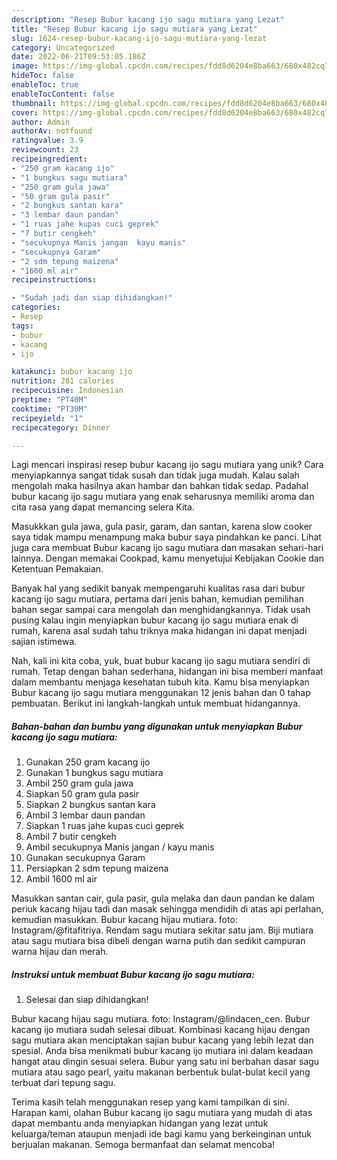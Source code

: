 ```yaml
---
description: "Resep Bubur kacang ijo sagu mutiara yang Lezat"
title: "Resep Bubur kacang ijo sagu mutiara yang Lezat"
slug: 1624-resep-bubur-kacang-ijo-sagu-mutiara-yang-lezat
category: Uncategorized
date: 2022-06-21T09:53:05.186Z
image: https://img-global.cpcdn.com/recipes/fdd8d6204e8ba663/680x482cq70/bubur-kacang-ijo-sagu-mutiara-foto-resep-utama.jpg
hideToc: false
enableToc: true
enableTocContent: false
thumbnail: https://img-global.cpcdn.com/recipes/fdd8d6204e8ba663/680x482cq70/bubur-kacang-ijo-sagu-mutiara-foto-resep-utama.jpg
cover: https://img-global.cpcdn.com/recipes/fdd8d6204e8ba663/680x482cq70/bubur-kacang-ijo-sagu-mutiara-foto-resep-utama.jpg
author: Admin
authorAv: notfound
ratingvalue: 3.9
reviewcount: 23
recipeingredient:
- "250 gram kacang ijo"
- "1 bungkus sagu mutiara"
- "250 gram gula jawa"
- "50 gram gula pasir"
- "2 bungkus santan kara"
- "3 lembar daun pandan"
- "1 ruas jahe kupas cuci geprek"
- "7 butir cengkeh"
- "secukupnya Manis jangan  kayu manis"
- "secukupnya Garam"
- "2 sdm tepung maizena"
- "1600 ml air"
recipeinstructions:

- "Sudah jadi dan siap dihidangkan!"
categories:
- Resep
tags:
- bubur
- kacang
- ijo

katakunci: bubur kacang ijo 
nutrition: 281 calories
recipecuisine: Indonesian
preptime: "PT40M"
cooktime: "PT30M"
recipeyield: "1"
recipecategory: Dinner

---
```





Lagi mencari inspirasi resep bubur kacang ijo sagu mutiara yang unik? Cara menyiapkannya sangat tidak susah dan tidak juga mudah. Kalau salah mengolah maka hasilnya akan hambar dan bahkan tidak sedap. Padahal bubur kacang ijo sagu mutiara yang enak seharusnya memiliki aroma dan cita rasa yang dapat memancing selera Kita.





Masukkkan gula jawa, gula pasir, garam, dan santan, karena slow cooker saya tidak mampu menampung maka bubur saya pindahkan ke panci. Lihat juga cara membuat Bubur kacang ijo sagu mutiara dan masakan sehari-hari lainnya. Dengan memakai Cookpad, kamu menyetujui Kebijakan Cookie dan Ketentuan Pemakaian.

Banyak hal yang sedikit banyak mempengaruhi kualitas rasa dari bubur kacang ijo sagu mutiara, pertama dari jenis bahan, kemudian pemilihan bahan segar sampai cara mengolah dan menghidangkannya. Tidak usah pusing kalau ingin menyiapkan bubur kacang ijo sagu mutiara enak di rumah, karena asal sudah tahu triknya maka hidangan ini dapat menjadi sajian istimewa.






Nah, kali ini kita coba, yuk, buat bubur kacang ijo sagu mutiara sendiri di rumah. Tetap dengan bahan sederhana, hidangan ini bisa memberi manfaat dalam membantu menjaga kesehatan tubuh kita. Kamu bisa menyiapkan Bubur kacang ijo sagu mutiara menggunakan 12 jenis bahan dan 0 tahap pembuatan. Berikut ini langkah-langkah untuk membuat hidangannya.

<!--inarticleads1-->

##### Bahan-bahan dan bumbu yang digunakan untuk menyiapkan Bubur kacang ijo sagu mutiara:

1. Gunakan 250 gram kacang ijo
1. Gunakan 1 bungkus sagu mutiara
1. Ambil 250 gram gula jawa
1. Siapkan 50 gram gula pasir
1. Siapkan 2 bungkus santan kara
1. Ambil 3 lembar daun pandan
1. Siapkan 1 ruas jahe kupas cuci geprek
1. Ambil 7 butir cengkeh
1. Ambil secukupnya Manis jangan / kayu manis
1. Gunakan secukupnya Garam
1. Persiapkan 2 sdm tepung maizena
1. Ambil 1600 ml air


Masukkan santan cair, gula pasir, gula melaka dan daun pandan ke dalam periuk kacang hijau tadi dan masak sehingga mendidih di atas api perlahan, kemudian masukkan. Bubur kacang hijau mutiara. foto: Instagram/@fitafitriya. Rendam sagu mutiara sekitar satu jam. Biji mutiara atau sagu mutiara bisa dibeli dengan warna putih dan sedikit campuran warna hijau dan merah. 

<!--inarticleads2-->

##### Instruksi untuk membuat Bubur kacang ijo sagu mutiara:


1. Selesai dan siap dihidangkan!

Bubur kacang hijau sagu mutiara. foto: Instagram/@lindacen_cen. Bubur kacang ijo mutiara sudah selesai dibuat. Kombinasi kacang hijau dengan sagu mutiara akan menciptakan sajian bubur kacang yang lebih lezat dan spesial. Anda bisa menikmati bubur kacang ijo mutiara ini dalam keadaan hangat atau dingin sesuai selera. Bubur yang satu ini berbahan dasar sagu mutiara atau sago pearl, yaitu makanan berbentuk bulat-bulat kecil yang terbuat dari tepung sagu. 

Terima kasih telah menggunakan resep yang kami tampilkan di sini. Harapan kami, olahan Bubur kacang ijo sagu mutiara yang mudah di atas dapat membantu anda menyiapkan hidangan yang lezat untuk keluarga/teman ataupun menjadi ide bagi kamu yang berkeinginan untuk berjualan makanan. Semoga bermanfaat dan selamat mencoba!
